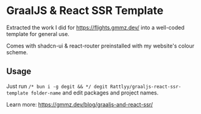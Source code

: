 # GraalJS & React SSR Template

Extracted the work I did for https://flights.gmmz.dev/ into a well-coded template for general use.

Comes with shadcn-ui & react-router preinstalled with my website's colour scheme.

## Usage

Just run `/* bun i -g degit && */ degit Rattlyy/graaljs-react-ssr-template folder-name` and edit packages and project names.

Learn more: https://gmmz.dev/blog/graaljs-and-react-ssr/
